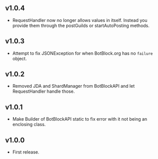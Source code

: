 ## v1.0.4
- RequestHandler now no longer allows values in itself. Instead you provide them through the postGuilds  or startAutoPosting methods.

## v1.0.3
- Attempt to fix JSONException for when BotBlock.org has no `failure` object.

## v1.0.2
- Removed JDA and ShardManager from BotBlockAPI and let RequestHandler handle those.

## v1.0.1
- Make Builder of BotBlockAPI static to fix error with it not being an enclosing class.

## v1.0.0
- First release.

